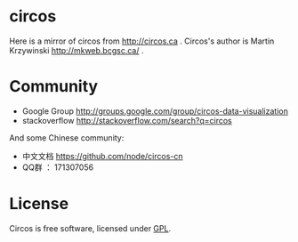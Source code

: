 circos
======

Here is a mirror of circos from http://circos.ca .  Circos's author is   Martin Krzywinski http://mkweb.bcgsc.ca/ .


Community
======

* Google Group   http://groups.google.com/group/circos-data-visualization  
* stackoverflow   http://stackoverflow.com/search?q=circos 


And some Chinese community: 

* 中文文档  https://github.com/node/circos-cn
* QQ群 ：  171307056  

License
=====
Circos is free software, licensed under [GPL](http://www.gnu.org/copyleft/gpl.html). 
